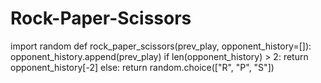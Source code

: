 # Rock-Paper-Scissors
import random
def rock_paper_scissors(prev_play, opponent_history=[]):
    opponent_history.append(prev_play)
    if len(opponent_history) > 2:
        return opponent_history[-2]
    else:
        return random.choice(["R", "P", "S"])
